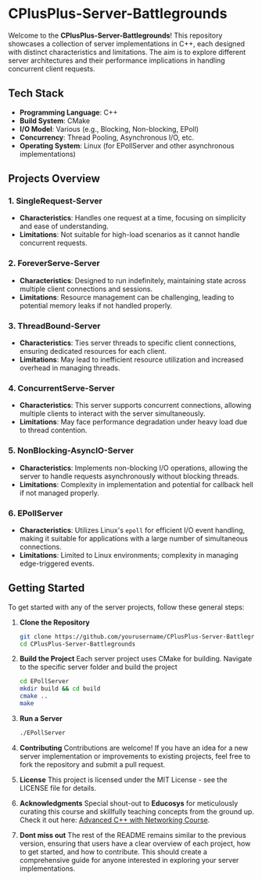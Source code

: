 # CPlusPlus-Server-Battlegrounds

Welcome to the **CPlusPlus-Server-Battlegrounds**! This repository showcases a collection of server implementations in C++, each designed with distinct characteristics and limitations. The aim is to explore different server architectures and their performance implications in handling concurrent client requests.

## Tech Stack

- **Programming Language**: C++
- **Build System**: CMake
- **I/O Model**: Various (e.g., Blocking, Non-blocking, EPoll)
- **Concurrency**: Thread Pooling, Asynchronous I/O, etc.
- **Operating System**: Linux (for EPollServer and other asynchronous implementations)

## Projects Overview

### 1. SingleRequest-Server
- **Characteristics**: Handles one request at a time, focusing on simplicity and ease of understanding.
- **Limitations**: Not suitable for high-load scenarios as it cannot handle concurrent requests.

### 2. ForeverServe-Server
- **Characteristics**: Designed to run indefinitely, maintaining state across multiple client connections and sessions.
- **Limitations**: Resource management can be challenging, leading to potential memory leaks if not handled properly.

### 3. ThreadBound-Server
- **Characteristics**: Ties server threads to specific client connections, ensuring dedicated resources for each client.
- **Limitations**: May lead to inefficient resource utilization and increased overhead in managing threads.

### 4. ConcurrentServe-Server
- **Characteristics**: This server supports concurrent connections, allowing multiple clients to interact with the server simultaneously.
- **Limitations**: May face performance degradation under heavy load due to thread contention.

### 5. NonBlocking-AsyncIO-Server
- **Characteristics**: Implements non-blocking I/O operations, allowing the server to handle requests asynchronously without blocking threads.
- **Limitations**: Complexity in implementation and potential for callback hell if not managed properly.

### 6. EPollServer
- **Characteristics**: Utilizes Linux's `epoll` for efficient I/O event handling, making it suitable for applications with a large number of simultaneous connections.
- **Limitations**: Limited to Linux environments; complexity in managing edge-triggered events.


## Getting Started

To get started with any of the server projects, follow these general steps:

1. **Clone the Repository**
   ```bash
   git clone https://github.com/yourusername/CPlusPlus-Server-Battlegrounds.git
   cd CPlusPlus-Server-Battlegrounds
   ```

2. **Build the Project**
    Each server project uses CMake for building. Navigate to the specific server folder and build the project
   ```bash
   cd EPollServer
   mkdir build && cd build
   cmake ..
   make
   ```

3. **Run a Server**
   ```bash
   ./EPollServer
   ```

4. **Contributing**
  Contributions are welcome! If you have an idea for a new server implementation or improvements to existing projects, feel free to fork the repository and submit a pull request.

5. **License**
   This project is licensed under the MIT License - see the LICENSE file for details.

6. **Acknowledgments**
   Special shout-out to **Educosys** for meticulously curating this course and skillfully teaching concepts from the ground up. Check it out here: [Advanced C++ with Networking Course](https://register.educosys.com/new-courses/26-advanced-c-with-networking).


7. **Dont miss out**
  The rest of the README remains similar to the previous version, ensuring that users have a clear overview of each project, how to get started, and how to contribute. This should create a comprehensive guide for anyone interested in exploring your server implementations.


